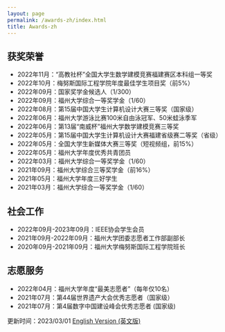 ```yaml
---
layout: page
permalink: /awards-zh/index.html
title: Awards-zh
---
```


## 获奖荣誉

- 2022年11月：“高教社杯”全国大学生数学建模竞赛福建赛区本科组一等奖
- 2022年10月：梅努斯国际工程学院年度最佳学生项目奖（前5%）
- 2022年09月：国家奖学金候选人（1/300）
- 2022年09月：福州大学综合一等奖学金（1/60）
- 2022年08月：第15届中国大学生计算机设计大赛三等奖（国家级）
- 2022年06月：福州大学游泳比赛100米自由泳冠军、50米蛙泳季军
- 2022年06月：第13届“南威杯”福州大学数学建模竞赛三等奖
- 2022年05月：第15届中国大学生计算机设计大赛福建省级赛二等奖（省级）
- 2022年05月：全国大学生新媒体大赛三等奖（短视频组，前15%）
- 2022年05月：福州大学年度优秀共青团员
- 2022年03月：福州大学综合一等奖学金（1/60）
- 2021年09月：福州大学综合三等奖学金（前16%）
- 2021年05月：福州大学年度三好学生
- 2021年03月：福州大学综合一等奖学金（1/60）



## 社会工作

- 2022年09月-2023年09月：IEEE协会学生会员
- 2021年09月-2022年09月：福州大学团委志愿者工作部副部长
- 2020年09月-2021年09月：福州大学梅努斯国际工程学院班长



## 志愿服务

- 2022年04月：福州大学年度“最美志愿者”（每年仅10名）
- 2021年07月：第44届世界遗产大会优秀志愿者（国家级）
- 2021年07月：第4届数字中国建设峰会优秀志愿者 (国家级)

更新时间：2023/03/01   [English Version (英文版)](https://caihanlin.com/awards/)
